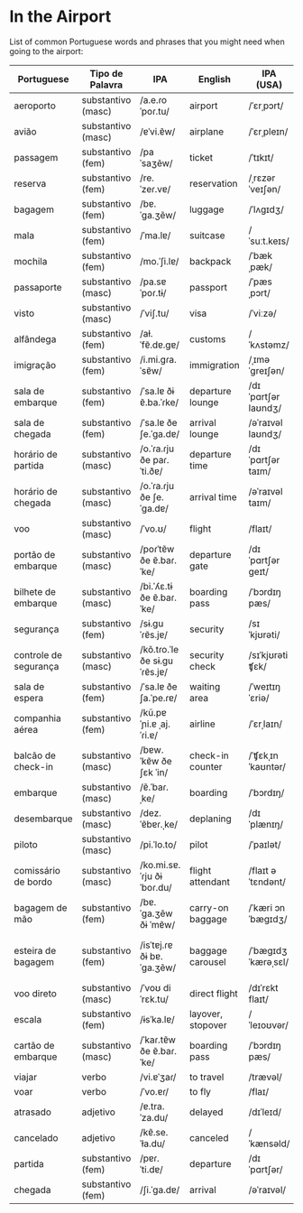 # In the Airport

List of common Portuguese words and phrases that you might need when going to the airport:

| Portuguese               | Tipo de Palavra         | IPA              | English                 | IPA (USA)      | Spanish                    | Spanish IPA          | No. |
|--------------------------|-------------------------|------------------|-------------------------|---------------|----------------------------|----------------------|-----|
| aeroporto                | substantivo (masc)      | /a.e.ɾoˈpoɾ.tu/  | airport                 | /ˈɛrˌpɔrt/    | aeropuerto                 | /aeɾoˈpweɾto/        |     |
| avião                    | substantivo (masc)      | /ɐˈvi.ɐ̃w/       | airplane                | /ˈɛrˌpleɪn/   | avión                      | /aˈbjon/              |     |
| passagem                 | substantivo (fem)       | /paˈsaʒẽw/       | ticket                   | /ˈtɪkɪt/      | boleto de avión            | /boˈleto ðe aˈbjon/  |     |
| reserva                  | substantivo (fem)       | /re.ˈzeɾ.vɐ/     | reservation              | /ˌrɛzərˈveɪʃən/ | reserva                    | /reˈseɾβa/           |     |
| bagagem                  | substantivo (fem)       | /bɐ.ˈɡa.ʒẽw/    | luggage                  | /ˈlʌɡɪdʒ/     | equipaje                   | /e.kiˈpaχe/          |     |
| mala                     | substantivo (fem)       | /ˈma.lɐ/         | suitcase                 | /ˈsuːt.keɪs/   | maleta                     | /maˈleta/             |     |
| mochila                  | substantivo (fem)       | /mo.ˈʃi.lɐ/      | backpack                 | /ˈbækˌpæk/    | mochila                    | /moˈtʃila/            |     |
| passaporte               | substantivo (masc)      | /pa.sɐˈpoɾ.tɨ/   | passport                 | /ˈpæsˌpɔrt/    | pasaporte                  | /pasaˈpoɾte/         |     |
| visto                    | substantivo (masc)      | /ˈviʃ.tu/         | visa                     | /ˈviːzə/      | visa                       | /ˈbisa/               |     |
| alfândega                | substantivo (fem)       | /aɫ.ˈfɐ̃.dɐ.ɡɐ/  | customs                  | /ˈkʌstəmz/    | aduana                     | /aˈðwana/              |     |
| imigração                | substantivo (fem)       | /i.mi.ɡɾa.ˈsɐ̃w/ | immigration              | /ˌɪməˈɡreɪʃən/ | inmigración                | /inmiɡraˈsjon/       |     |
| sala de embarque         | substantivo (fem)       | /ˈsa.lɐ ðɨ ɐ̃.ba.ˈɾke/ | departure lounge   | /dɪˈpɑrtʃər laʊndʒ/ | sala de embarque         | /ˈsala ðe emˈbaɾke/ |     |
| sala de chegada          | substantivo (fem)       | /ˈsa.lɐ ðe ʃe.ˈɡa.dɐ/ | arrival lounge     | /əˈraɪvəl laʊndʒ/ | sala de llegada          | /ˈsala ðe ʝeˈɣaða/ |     |
| horário de partida       | substantivo (masc)      | /o.ˈɾa.ɾju ðe paɾ.ˈti.ðɐ/ | departure time  | /dɪˈpɑrtʃər taɪm/ | hora de salida           | /ˈora ðe saˈliða/ |     |
| horário de chegada       | substantivo (masc)      | /o.ˈɾa.ɾju ðe ʃe.ˈɡa.dɐ/ | arrival time    | /əˈraɪvəl taɪm/ | hora de llegada           | /ˈora ðe ʝeˈɣaða/ |     |
| voo                      | substantivo (masc)      | /ˈvo.ʊ/           | flight                   | /flaɪt/        | vuelo                      | /ˈbwelo/              |     |
| portão de embarque       | substantivo (masc)      | /poɾˈtɐ̃w ðe ɐ̃.baɾ.ˈke/ | departure gate | /dɪˈpɑrtʃər ɡeɪt/ | puerta de embarque        | /ˈpwerta ðe emˈbaɾke/ |     |
| bilhete de embarque      | substantivo (masc)      | /bi.ˈʎɛ.tɨ ðe ɐ̃.baɾ.ˈke/ | boarding pass  | /ˈbɔrdɪŋ pæs/ | tarjeta de embarque       | /tarˈxeta ðe emˈbaɾke/ |     |
| segurança                | substantivo (fem)       | /sɨ.ɡuˈɾɐ̃s.jɐ/   | security                 | /sɪˈkjʊrəti/   | seguridad                  | /seɡuɾiˈðað/           |     |
| controle de segurança    | substantivo (masc)      | /kõ.tɾo.ˈle ðe sɨ.ɡuˈɾɐ̃s.jɐ/ | security check | /sɪˈkjʊrəti ʧɛk/ | control de seguridad      | /konˈtɾole ðe seɡuɾiˈðað/ |     |
| sala de espera           | substantivo (fem)       | /ˈsa.lɐ ðe ʃa.ˈpe.ɾɐ/ | waiting area           | /ˈweɪtɪŋ ˈɛriə/ | sala de espera            | /ˈsala ðe esˈpeɾa/  |     |
| companhia aérea          | substantivo (fem)       | /kũ.pɐˈɲi.ɐ ˌaj.ˈɾi.ɐ/ | airline          | /ˈɛrˌlaɪn/    | aerolínea                 | /aeɾoˈlinea/          |     |
| balcão de check-in       | substantivo (masc)      | /bɐw.ˈkɐ̃w ðe ʃɛk ˈin/ | check-in counter  | /ˈʧɛkˌɪn ˈkaʊntər/ | mostrador de check-in      | /mosˈtɾaðoɾ ðe ʧekˈin/ |     |
| embarque                | substantivo (masc)      | /ɐ̃.ˈbaɾ.ˌke/     | boarding                | /ˈbɔrdɪŋ/     | embarque                   | /emˈbaɾke/            |     |
| desembarque             | substantivo (masc)      | /dez.ˈɐ̃bɐɾ.ˌke/  | deplaning               | /dɪˈplænɪŋ/    | desembarque                | /desemˈbaɾke/         |     |
| piloto                   | substantivo (masc)      | /pi.ˈlo.to/        | pilot                   | /ˈpaɪlət/      | piloto                     | /piˈloto/             |     |
| comissário de bordo      | substantivo (masc)      | /ko.mi.sɐ.ˈɾju ðɨ ˈboɾ.du/ | flight attendant | /flaɪt əˈtɛndənt/ | auxiliar de vuelo          | /awˈksiljaɾ ðe ˈbwelo/ |     |
| bagagem de mão          | substantivo (fem)       | /bɐ.ˈɡa.ʒẽw ðɨ ˈmɐ̃w/ | carry-on baggage  | /ˈkæri ɔn ˈbæɡɪdʒ/ | equipaje de mano          | /e.kiˈpaχe ðe ˈma.no/  |     |
| esteira de bagagem       | substantivo (fem)       | /isˈtɐj.ɾɐ ðɨ bɐ.ˈɡa.ʒẽw/ | baggage carousel | /ˈbæɡɪdʒ ˈkærəˌsɛl/ | cinta transportadora de equipaje | /ˈsinta tɾanspoɾtaˈðoɾa ðe e.kiˈpaχe/ |     |
| voo direto              | substantivo (masc)      | /ˈvoʊ diˈrɛk.tu/  | direct flight           | /dɪˈrɛkt flaɪt/ | vuelo directo              | /ˈbwelo ðiˈɾekto/    |     |
| escala                   | substantivo (fem)       | /ɨsˈka.lɐ/        | layover, stopover       | /ˈleɪoʊvər/    | escala                     | /esˈkala/             |     |
| cartão de embarque       | substantivo (masc)      | /ˈkaɾ.tɐ̃w ðe ɐ̃.baɾ.ˈke/ | boarding pass   | /ˈbɔrdɪŋ pæs/ | tarjeta de embarque        | /tarˈxeta ðe emˈbaɾke/ |     |
| viajar                   | verbo                   | /vi.ɐˈʒaɾ/        | to travel               | /trævəl/       | viajar                     | /bjaˈxaɾ/              |     |
| voar                     | verbo                   | /ˈvo.ɐɾ/          | to fly                  | /flaɪ/         | volar                      | /boˈlaɾ/               |     |
| atrasado                 | adjetivo                | /ɐ.tra.ˈza.du/     | delayed                 | /dɪˈleɪd/      | retrasado                  | /re.tɾaˈsaðo/          |     |
| cancelado                | adjetivo                | /kɐ̃.se.ˈɫa.du/    | canceled                | /ˈkænsəld/     | cancelado                  | /kanθeˈlaðo/          |     |
| partida                  | substantivo (fem)       | /pɐɾ.ˈti.dɐ/       | departure               | /dɪˈpɑrtʃər/    | salida                     | /saˈliða/              |     |
| chegada                  | substantivo (fem)       | /ʃi.ˈɡa.dɐ/        | arrival                 | /əˈraɪvəl/     | llegada                    | /ʝeˈɣaða/              |     |

